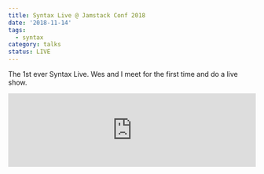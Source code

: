 ```yaml
---
title: Syntax Live @ Jamstack Conf 2018
date: '2018-11-14'
tags:
  - syntax
category: talks
status: LIVE
---
```


The 1st ever Syntax Live. Wes and I meet for the first time and do a live show.

<!-- excerpt -->

<iframe width="100%" class="youtube"  src="https://www.youtube.com/embed/L3UokgyCr4A?si=dUUHOnHXdii81Fan" title="YouTube video player" frameborder="0" allow="accelerometer; autoplay; clipboard-write; encrypted-media; gyroscope; picture-in-picture; web-share" referrerpolicy="strict-origin-when-cross-origin" allowfullscreen></iframe>